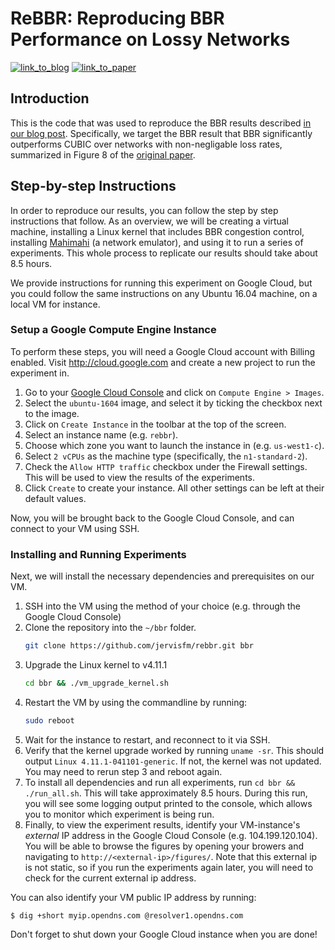 # ReBBR: Reproducing BBR Performance on Lossy Networks

[![link_to_blog](https://img.shields.io/badge/blogpost-3%20June%202017-green.svg)](https://reproducingnetworkresearch.wordpress.com/)
[![link_to_paper](https://img.shields.io/badge/original-paper-blue.svg)](https://research.google.com/pubs/pub45646.html)

## Introduction
This is the code that was used to reproduce the BBR results described [in our blog post](https://reproducingnetworkresearch.wordpress.com/). Specifically, we target the BBR result that BBR significantly outperforms CUBIC over networks with non-negligable loss rates, summarized in Figure 8 of the [original paper](https://research.google.com/pubs/pub45646.html).


## Step-by-step Instructions
In order to reproduce our results, you can follow the step by step instructions that follow.
As an overview, we will be creating a virtual machine, installing a Linux kernel that includes BBR congestion control, installing [Mahimahi](http://mahimahi.mit.edu/) (a network emulator), and using it to run a series of experiments. This whole process to replicate our results should take about 8.5 hours.

We provide instructions for running this experiment on Google Cloud, but you could follow
the same instructions on any Ubuntu 16.04 machine, on a local VM for instance.

### Setup a Google Compute Engine Instance
To perform these steps, you will need a Google Cloud account with Billing enabled.
Visit http://cloud.google.com and create a new project to run the experiment in.

1. Go to your [Google Cloud Console](https://console.cloud.google.com/) and click on `Compute Engine > Images`.
2. Select the `ubuntu-1604` image, and select it by ticking the checkbox next to the image.
3. Click on `Create Instance` in the toolbar at the top of the screen.
4. Select an instance name (e.g. `rebbr`).
5. Choose which zone you want to launch the instance in (e.g. `us-west1-c`).
6. Select `2 vCPUs` as the machine type (specifically, the `n1-standard-2`).
7. Check the `Allow HTTP traffic` checkbox under the Firewall settings. This will be used to view the results of the experiments.
8. Click `Create` to create your instance. All other settings can be left at their default values.

Now, you will be brought back to the Google Cloud Console, and can connect to your VM using SSH.

### Installing and Running Experiments
Next, we will install the necessary dependencies and prerequisites on our VM.

1. SSH into the VM using the method of your choice (e.g. through the Google Cloud Console)
2. Clone the repository into the `~/bbr` folder.
    ```sh
    git clone https://github.com/jervisfm/rebbr.git bbr
    ```
3. Upgrade the Linux kernel to v4.11.1
    ```sh
    cd bbr && ./vm_upgrade_kernel.sh
    ```
4. Restart the VM by using the commandline by running:
    ```sh
    sudo reboot
    ```
5. Wait for the instance to restart, and reconnect to it via SSH.
6. Verify that the kernel upgrade worked by running `uname -sr`. This should output `Linux 4.11.1-041101-generic`. If not, the kernel was not updated. You may need to rerun step 3 and reboot again.
7. To install all dependencies and run all experiments, run `cd bbr && ./run_all.sh`. This will take approximately 8.5 hours. During this run, you will see some logging output printed to the console, which allows you to monitor which experiment is being run.
8. Finally, to view the experiment results, identify your VM-instance's _external_ IP address in the Google Cloud Console (e.g. 104.199.120.104). You will be able to browse the figures by opening your browers and navigating to `http://<external-ip>/figures/`. Note that this external ip is not static, so if you run the experiments again later, you will need to check for the current external ip address.

You can also identify your VM public IP address by running:
```
$ dig +short myip.opendns.com @resolver1.opendns.com
```

Don't forget to shut down your Google Cloud instance when you are done!
